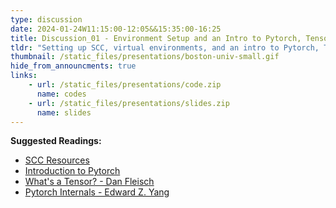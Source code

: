 ```yaml
---
type: discussion
date: 2024-01-24W11:15:00-12:05&&15:35:00-16:25
title: Discussion_01 - Environment Setup and an Intro to Pytorch, Tensors, and Tensor Operations
tldr: "Setting up SCC, virtual environments, and an intro to Pytorch, Tensors, and Tensor Operations. Will also go over on how to run the dl4ds_tutor on SCC."
thumbnail: /static_files/presentations/boston-univ-small.gif
hide_from_announcments: true
links: 
    - url: /static_files/presentations/code.zip
      name: codes
    - url: /static_files/presentations/slides.zip
      name: slides
---
```

**Suggested Readings:**
- [SCC Resources](https://dl4ds.github.io/sp2024/materials/)
- [Introduction to Pytorch](https://pytorch.org/tutorials/beginner/introyt/tensors_deeper_tutorial.html)
- [What's a Tensor? - Dan Fleisch](https://youtu.be/f5liqUk0ZTw?si=2qSu9qCLHn4qXZi1)
- [Pytorch Internals - Edward Z. Yang ](http://blog.ezyang.com/2019/05/pytorch-internals/)
